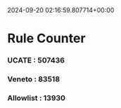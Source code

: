 2024-09-20 02:16:59.807714+00:00
# Rule Counter 
 ### UCATE : 507436

 ### Veneto : 83518

 ### Allowlist : 13930